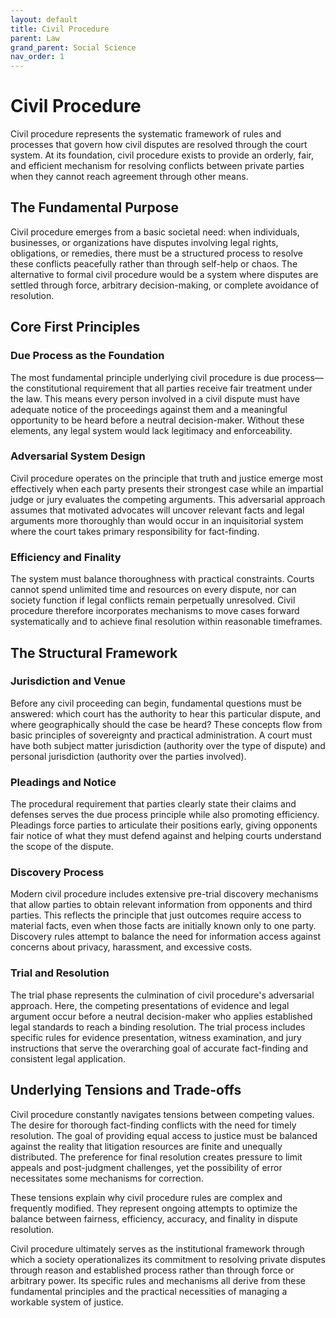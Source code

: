 ```yaml
---
layout: default
title: Civil Procedure
parent: Law
grand_parent: Social Science
nav_order: 1
---
```


# Civil Procedure

Civil procedure represents the systematic framework of rules and processes that govern how civil disputes are resolved through the court system. At its foundation, civil procedure exists to provide an orderly, fair, and efficient mechanism for resolving conflicts between private parties when they cannot reach agreement through other means.

## The Fundamental Purpose

Civil procedure emerges from a basic societal need: when individuals, businesses, or organizations have disputes involving legal rights, obligations, or remedies, there must be a structured process to resolve these conflicts peacefully rather than through self-help or chaos. The alternative to formal civil procedure would be a system where disputes are settled through force, arbitrary decision-making, or complete avoidance of resolution.

## Core First Principles

### Due Process as the Foundation
The most fundamental principle underlying civil procedure is due process—the constitutional requirement that all parties receive fair treatment under the law. This means every person involved in a civil dispute must have adequate notice of the proceedings against them and a meaningful opportunity to be heard before a neutral decision-maker. Without these elements, any legal system would lack legitimacy and enforceability.

### Adversarial System Design
Civil procedure operates on the principle that truth and justice emerge most effectively when each party presents their strongest case while an impartial judge or jury evaluates the competing arguments. This adversarial approach assumes that motivated advocates will uncover relevant facts and legal arguments more thoroughly than would occur in an inquisitorial system where the court takes primary responsibility for fact-finding.

### Efficiency and Finality
The system must balance thoroughness with practical constraints. Courts cannot spend unlimited time and resources on every dispute, nor can society function if legal conflicts remain perpetually unresolved. Civil procedure therefore incorporates mechanisms to move cases forward systematically and to achieve final resolution within reasonable timeframes.

## The Structural Framework

### Jurisdiction and Venue
Before any civil proceeding can begin, fundamental questions must be answered: which court has the authority to hear this particular dispute, and where geographically should the case be heard? These concepts flow from basic principles of sovereignty and practical administration. A court must have both subject matter jurisdiction (authority over the type of dispute) and personal jurisdiction (authority over the parties involved).

### Pleadings and Notice
The procedural requirement that parties clearly state their claims and defenses serves the due process principle while also promoting efficiency. Pleadings force parties to articulate their positions early, giving opponents fair notice of what they must defend against and helping courts understand the scope of the dispute.

### Discovery Process
Modern civil procedure includes extensive pre-trial discovery mechanisms that allow parties to obtain relevant information from opponents and third parties. This reflects the principle that just outcomes require access to material facts, even when those facts are initially known only to one party. Discovery rules attempt to balance the need for information access against concerns about privacy, harassment, and excessive costs.

### Trial and Resolution
The trial phase represents the culmination of civil procedure's adversarial approach. Here, the competing presentations of evidence and legal argument occur before a neutral decision-maker who applies established legal standards to reach a binding resolution. The trial process includes specific rules for evidence presentation, witness examination, and jury instructions that serve the overarching goal of accurate fact-finding and consistent legal application.

## Underlying Tensions and Trade-offs

Civil procedure constantly navigates tensions between competing values. The desire for thorough fact-finding conflicts with the need for timely resolution. The goal of providing equal access to justice must be balanced against the reality that litigation resources are finite and unequally distributed. The preference for final resolution creates pressure to limit appeals and post-judgment challenges, yet the possibility of error necessitates some mechanisms for correction.

These tensions explain why civil procedure rules are complex and frequently modified. They represent ongoing attempts to optimize the balance between fairness, efficiency, accuracy, and finality in dispute resolution.

Civil procedure ultimately serves as the institutional framework through which a society operationalizes its commitment to resolving private disputes through reason and established process rather than through force or arbitrary power. Its specific rules and mechanisms all derive from these fundamental principles and the practical necessities of managing a workable system of justice.


